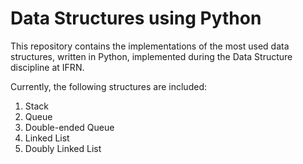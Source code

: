 # Data Structures using Python

This repository contains the implementations of the most used data structures, written in Python, implemented during the Data Structure discipline at IFRN.

Currently, the following structures are included:

1. Stack
2. Queue
3. Double-ended Queue
4. Linked List
5. Doubly Linked List